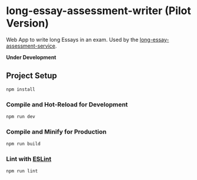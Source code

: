 # long-essay-assessment-writer (Pilot Version)

Web App to write long Essays in an exam.
Used by the [long-essay-assessment-service](https://github.com/EDUTIEK/long-essay-asessment-service).

**Under Development**

## Project Setup

```sh
npm install
```

### Compile and Hot-Reload for Development

```sh
npm run dev
```

### Compile and Minify for Production

```sh
npm run build
```

### Lint with [ESLint](https://eslint.org/)

```sh
npm run lint
```
